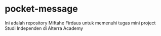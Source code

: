 # pocket-message
Ini adalah repository Miftahe Firdaus untuk memenuhi tugas mini project Studi Independen di Alterra Academy
